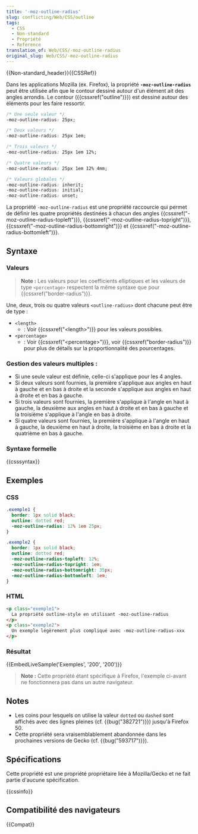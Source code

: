 ```yaml
---
title: '-moz-outline-radius'
slug: conflicting/Web/CSS/outline
tags:
  - CSS
  - Non-standard
  - Propriété
  - Reference
translation_of: Web/CSS/-moz-outline-radius
original_slug: Web/CSS/-moz-outline-radius
---
```


{{Non-standard_header}}{{CSSRef}}

Dans les applications Mozilla (ex. Firefox), la propriété **`-moz-outline-radius`** peut être utilisée afin que le contour dessiné autour d'un élément ait des angles arrondis. Le contour ({{cssxref("outline")}}) est dessiné autour des éléments pour les faire ressortir.

```css
/* Une seule valeur */
-moz-outline-radius: 25px;

/* Deux valeurs */
-moz-outline-radius: 25px 1em;

/* Trois valeurs */
-moz-outline-radius: 25px 1em 12%;

/* Quatre valeurs */
-moz-outline-radius: 25px 1em 12% 4mm;

/* Valeurs globales */
-moz-outline-radius: inherit;
-moz-outline-radius: initial;
-moz-outline-radius: unset;
```

La propriété `-moz-outline-radius` est une propriété raccourcie qui permet de définir les quatre propriétés destinées à chacun des angles {{cssxref("-moz-outline-radius-topleft")}}, {{cssxref("-moz-outline-radius-topright")}}, {{cssxref("-moz-outline-radius-bottomright")}} et {{cssxref("-moz-outline-radius-bottomleft")}}.

## Syntaxe

### Valeurs

> **Note :** Les valeurs pour les coefficients elliptiques et les valeurs de type `<percentage>` respectent la même syntaxe que pour {{cssxref("border-radius")}}.

Une, deux, trois ou quatre valeurs `<outline-radius>` dont chacune peut être de type :

- `<length>`
  - : Voir {{cssxref("&lt;length&gt;")}} pour les valeurs possibles.
- `<percentage>`
  - : Voir {{cssxref("&lt;percentage&gt;")}}, voir {{cssxref("border-radius")}} pour plus de détails sur la proportionnalité des pourcentages.

### Gestion des valeurs multiples :

- Si une seule valeur est définie, celle-ci s'applique pour les 4 angles.
- Si deux valeurs sont fournies, la première s'applique aux angles en haut à gauche et en bas à droite et la seconde s'applique aux angles en haut à droite et en bas à gauche.
- Si trois valeurs sont fournies, la première s'applique à l'angle en haut à gauche, la deuxième aux angles en haut à droite et en bas à gauche et la troisième s'applique à l'angle en bas à droite.
- Si quatre valeurs sont fournies, la première s'applique à l'angle en haut à gauche, la deuxième en haut à droite, la troisième en bas à droite et la quatrième en bas à gauche.

### Syntaxe formelle

{{csssyntax}}

## Exemples

### CSS

```css
.exemple1 {
  border: 1px solid black;
  outline: dotted red;
  -moz-outline-radius: 12% 1em 25px;
}

.exemple2 {
  border: 1px solid black;
  outline: dotted red;
  -moz-outline-radius-topleft: 12%;
  -moz-outline-radius-topright: 1em;
  -moz-outline-radius-bottomright: 35px;
  -moz-outline-radius-bottomleft: 1em;
}
```

### HTML

```html
<p class="exemple1">
  La propriété outline-style en utilisant -moz-outline-radius
</p>
<p class="exemple2">
  Un exemple légèrement plus compliqué avec -moz-outline-radius-xxx
</p>
```

### Résultat

{{EmbedLiveSample('Exemples', '200', '200')}}

> **Note :** Cette propriété étant spécifique à Firefox, l'exemple ci-avant ne fonctionnera pas dans un autre navigateur.

## Notes

- Les coins pour lesquels on utilise la valeur `dotted` ou `dashed` sont affichés avec des lignes pleines (cf. {{bug("382721")}}) jusqu'à Firefox 50.
- Cette propriété sera vraisemblablement abandonnée dans les prochaines versions de Gecko (cf. {{bug("593717")}}).

## Spécifications

Cette propriété est une propriété propriétaire liée à Mozilla/Gecko et ne fait partie d'aucune spécification.

{{cssinfo}}

## Compatibilité des navigateurs

{{Compat}}
